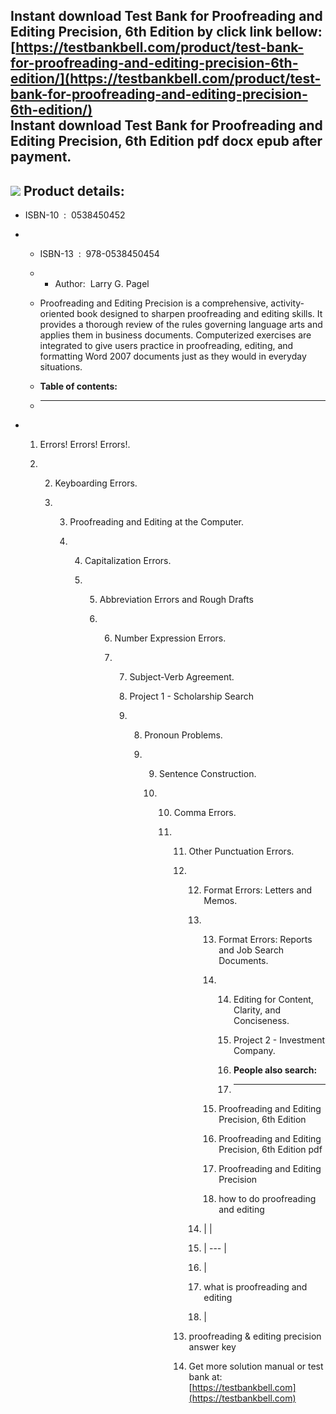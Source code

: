 Instant download **Test Bank for Proofreading and Editing Precision, 6th Edition** by click link bellow:  
[https://testbankbell.com/product/test-bank-for-proofreading-and-editing-precision-6th-edition/](https://testbankbell.com/product/test-bank-for-proofreading-and-editing-precision-6th-edition/)  
**Instant download Test Bank for Proofreading and Editing Precision, 6th Edition pdf docx epub after payment.**
---------------------------------------------------------------------------------------------------------------


![](https://testbankbell.com/wp-content/uploads/2023/05/Test-Bank-for-Proofreading-and-Editing-Precision-6th-Edition-228x228-1.jpg)
**Product details:**
--------------------


* ISBN-10 ‏ : ‎ 0538450452
* * ISBN-13 ‏ : ‎ 978-0538450454
  * * Author:  Larry G. Pagel
   
  * Proofreading and Editing Precision is a comprehensive, activity-oriented book designed to sharpen proofreading and editing skills. It provides a thorough review of the rules governing language arts and applies them in business documents. Computerized exercises are integrated to give users practice in proofreading, editing, and formatting Word 2007 documents just as they would in everyday situations.
  * **Table of contents:**
  * ----------------------
 
* 1. Errors! Errors! Errors!.
 
  2. 2. Keyboarding Errors.
    
     3. 3. Proofreading and Editing at the Computer.
       
        4. 4. Capitalization Errors.
          
           5. 5. Abbreviation Errors and Rough Drafts
             
              6. 6. Number Expression Errors.
                
                 7. 7. Subject-Verb Agreement.
                   
                    8. Project 1 - Scholarship Search
                   
                    9. 8. Pronoun Problems.
                      
                       9. 9. Sentence Construction.
                         
                          10. 10. Comma Errors.
                             
                              11. 11. Other Punctuation Errors.
                                 
                                  12. 12. Format Errors: Letters and Memos.
                                     
                                      13. 13. Format Errors: Reports and Job Search Documents.
                                         
                                          14. 14. Editing for Content, Clarity, and Conciseness.
                                             
                                              15. Project 2 - Investment Company.
                                              16. **People also search:**
                                              17. -----------------------
                                             
                                          15. Proofreading and Editing Precision, 6th Edition
                                         
                                          16. Proofreading and Editing Precision, 6th Edition pdf
                                         
                                          17. Proofreading and Editing Precision
                                         
                                          18. how to do proofreading and editing
                                         
                                      14. |  |
                                      15. | --- |
                                      16. |
                                      17. what is proofreading and editing
                                      18.  |
                                     
                                  13. proofreading & editing precision answer key
                                  14.  Get more solution manual or test bank at: [https://testbankbell.com](https://testbankbell.com)
